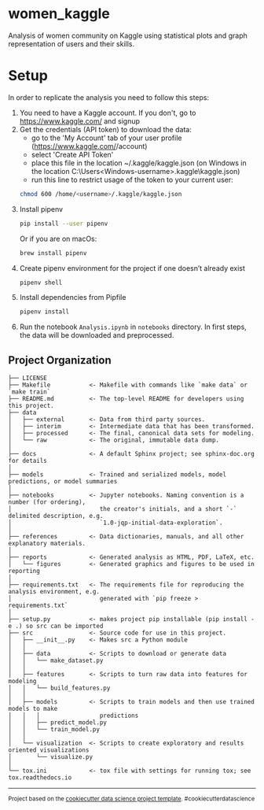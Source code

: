 women_kaggle
==============================

Analysis of women community on Kaggle using statistical plots and graph representation of users and their skills.


# Setup
In order to replicate the analysis you need to follow this steps:
1. You need to have a Kaggle account. If you don't, go to https://www.kaggle.com/ and signup
2. Get the credentials (API token) to download the data:
    - go to the 'My Account' tab of your user profile (https://www.kaggle.com/<username>/account) 
    - select 'Create API Token'
    - place this file in the location ~/.kaggle/kaggle.json (on Windows in the location C:\Users\<Windows-username>\.kaggle\kaggle.json)
    - run this line to restrict usage of the token to your current user:
    ```bash
    chmod 600 /home/<username>/.kaggle/kaggle.json 
    ```
3. Install pipenv
    ```bash
    pip install --user pipenv
    ```
    Or if you are on macOs:
    ```bash
    brew install pipenv
    ```
3. Create pipenv environment for the project if one doesn’t already exist
    ```bash
    pipenv shell
    ```
4. Install dependencies from Pipfile
    ```bash
    pipenv install
    ```
5. Run the notebook `Analysis.ipynb` in `notebooks` directory. In first steps, the data will be downloaded and preprocessed.

Project Organization
------------

    ├── LICENSE
    ├── Makefile           <- Makefile with commands like `make data` or `make train`
    ├── README.md          <- The top-level README for developers using this project.
    ├── data
    │   ├── external       <- Data from third party sources.
    │   ├── interim        <- Intermediate data that has been transformed.
    │   ├── processed      <- The final, canonical data sets for modeling.
    │   └── raw            <- The original, immutable data dump.
    │
    ├── docs               <- A default Sphinx project; see sphinx-doc.org for details
    │
    ├── models             <- Trained and serialized models, model predictions, or model summaries
    │
    ├── notebooks          <- Jupyter notebooks. Naming convention is a number (for ordering),
    │                         the creator's initials, and a short `-` delimited description, e.g.
    │                         `1.0-jqp-initial-data-exploration`.
    │
    ├── references         <- Data dictionaries, manuals, and all other explanatory materials.
    │
    ├── reports            <- Generated analysis as HTML, PDF, LaTeX, etc.
    │   └── figures        <- Generated graphics and figures to be used in reporting
    │
    ├── requirements.txt   <- The requirements file for reproducing the analysis environment, e.g.
    │                         generated with `pip freeze > requirements.txt`
    │
    ├── setup.py           <- makes project pip installable (pip install -e .) so src can be imported
    ├── src                <- Source code for use in this project.
    │   ├── __init__.py    <- Makes src a Python module
    │   │
    │   ├── data           <- Scripts to download or generate data
    │   │   └── make_dataset.py
    │   │
    │   ├── features       <- Scripts to turn raw data into features for modeling
    │   │   └── build_features.py
    │   │
    │   ├── models         <- Scripts to train models and then use trained models to make
    │   │   │                 predictions
    │   │   ├── predict_model.py
    │   │   └── train_model.py
    │   │
    │   └── visualization  <- Scripts to create exploratory and results oriented visualizations
    │       └── visualize.py
    │
    └── tox.ini            <- tox file with settings for running tox; see tox.readthedocs.io


--------

<p><small>Project based on the <a target="_blank" href="https://drivendata.github.io/cookiecutter-data-science/">cookiecutter data science project template</a>. #cookiecutterdatascience</small></p>
